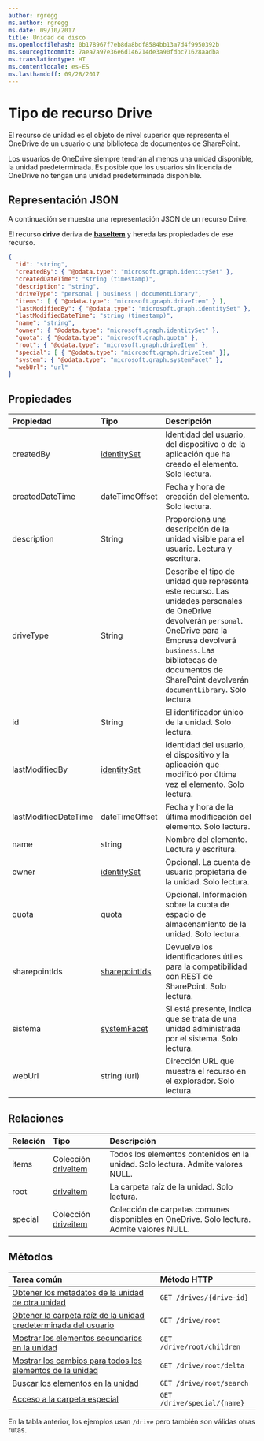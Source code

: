 ```yaml
---
author: rgregg
ms.author: rgregg
ms.date: 09/10/2017
title: Unidad de disco
ms.openlocfilehash: 0b178967f7eb8da8bdf8584bb13a7d4f9950392b
ms.sourcegitcommit: 7aea7a97e36e6d146214de3a90fdbc71628aadba
ms.translationtype: HT
ms.contentlocale: es-ES
ms.lasthandoff: 09/28/2017
---
```

# <a name="drive-resource-type"></a>Tipo de recurso Drive

El recurso de unidad es el objeto de nivel superior que representa el OneDrive de un usuario o una biblioteca de documentos de SharePoint.

Los usuarios de OneDrive siempre tendrán al menos una unidad disponible, la unidad predeterminada. Es posible que los usuarios sin licencia de OneDrive no tengan una unidad predeterminada disponible.

## <a name="json-representation"></a>Representación JSON

A continuación se muestra una representación JSON de un recurso Drive.

El recurso **drive** deriva de [**baseItem**](baseitem.md) y hereda las propiedades de ese recurso.

<!-- { "blockType": "resource", 
       "@odata.type": "microsoft.graph.drive",
       "keyProperty": "id", 
       "optionalProperties": [ "activities", "createdBy", "createdDateTime", "description", "lastModifiedBy", "lastModifiedDateTime", "name", "webUrl", "items", "root", "special", "system"] } -->

```json
{
  "id": "string",
  "createdBy": { "@odata.type": "microsoft.graph.identitySet" },
  "createdDateTime": "string (timestamp)",
  "description": "string",
  "driveType": "personal | business | documentLibrary",
  "items": [ { "@odata.type": "microsoft.graph.driveItem" } ],
  "lastModifiedBy": { "@odata.type": "microsoft.graph.identitySet" },
  "lastModifiedDateTime": "string (timestamp)",
  "name": "string",
  "owner": { "@odata.type": "microsoft.graph.identitySet" },
  "quota": { "@odata.type": "microsoft.graph.quota" },
  "root": { "@odata.type": "microsoft.graph.driveItem" },
  "special": [ { "@odata.type": "microsoft.graph.driveItem" }],
  "system": { "@odata.type": "microsoft.graph.systemFacet" },
  "webUrl": "url"
}
```

## <a name="properties"></a>Propiedades

| Propiedad             | Tipo                          | Descripción                                                                                                                                                                                                                      |
| :------------------- | :---------------------------- | :------------------------------------------------------------------------------------------------------------------------------------------------------------------------------------------------------------------------------- |
| createdBy            | [identitySet][]               | Identidad del usuario, del dispositivo o de la aplicación que ha creado el elemento. Solo lectura.                                                                                                                                                  |
| createdDateTime      | dateTimeOffset                | Fecha y hora de creación del elemento. Solo lectura.                                                                                                                                                                                       |
| description          | String                        | Proporciona una descripción de la unidad visible para el usuario. Lectura y escritura.
| driveType            | String                        | Describe el tipo de unidad que representa este recurso. Las unidades personales de OneDrive devolverán `personal`. OneDrive para la Empresa devolverá `business`. Las bibliotecas de documentos de SharePoint devolverán `documentLibrary`. Solo lectura. |
| id                   | String                        | El identificador único de la unidad. Solo lectura.                                                                                                                                                                                   |
| lastModifiedBy       | [identitySet][]               | Identidad del usuario, el dispositivo y la aplicación que modificó por última vez el elemento. Solo lectura.                                                                                                                                           |
| lastModifiedDateTime | dateTimeOffset                | Fecha y hora de la última modificación del elemento. Solo lectura.                                                                                                                                                                             |
| name                 | string                        | Nombre del elemento. Lectura y escritura.                                                                                                                                                                                                |
| owner                | [identitySet](identityset.md) | Opcional. La cuenta de usuario propietaria de la unidad. Solo lectura.                                                                                                                                                                       |
| quota                | [quota](quota.md)             | Opcional. Información sobre la cuota de espacio de almacenamiento de la unidad. Solo lectura.                                                                                                                                                          |
| sharepointIds        | [sharepointIds][]             | Devuelve los identificadores útiles para la compatibilidad con REST de SharePoint. Solo lectura.                                                                                                                                                         |
| sistema               | [systemFacet][]               | Si está presente, indica que se trata de una unidad administrada por el sistema. Solo lectura.
| webUrl               | string (url)                  | Dirección URL que muestra el recurso en el explorador. Solo lectura.                                                                                                                                                                        |

[identitySet]: identityset.md
[sharepointIds]: sharepointids.md
[systemFacet]: systemfacet.md

## <a name="relationships"></a>Relaciones

| Relación | Tipo                                 | Descripción
|:-------------|:-------------------------------------|:-----------------------
| items        | Colección [driveitem](driveitem.md) | Todos los elementos contenidos en la unidad. Solo lectura. Admite valores NULL.
| root         | [driveitem](driveitem.md)            | La carpeta raíz de la unidad. Solo lectura.
| special      | Colección [driveitem](driveitem.md) | Colección de carpetas comunes disponibles en OneDrive. Solo lectura. Admite valores NULL.

## <a name="methods"></a>Métodos

|                        Tarea común                         |         Método HTTP         |
| :--------------------------------------------------------- | :-------------------------- |
| [Obtener los metadatos de la unidad de otra unidad][drive-get]           | `GET /drives/{drive-id}`    |
| [Obtener la carpeta raíz de la unidad predeterminada del usuario][item-get]       | `GET /drive/root`           |
| [Mostrar los elementos secundarios en la unidad][item-children]             | `GET /drive/root/children`  |
| [Mostrar los cambios para todos los elementos de la unidad][item-changes]    | `GET /drive/root/delta`     |
| [Buscar los elementos en la unidad][item-search]               | `GET /drive/root/search`    |
| [Acceso a la carpeta especial](../api/drive_get_specialfolder.md) | `GET /drive/special/{name}` |

En la tabla anterior, los ejemplos usan `/drive` pero también son válidas otras rutas.

[item-resource]: driveitem.md
[identity-set]: identityset.md
[quota-facet]: quota.md
[drive-resource]: drive.md
[drive-get]: ../api/drive_get.md
[item-get]: ../api/driveitem_get.md
[item-changes]: ../api/driveitem_delta.md
[item-search]: ../api/driveitem_search.md
[item-children]: ../api/driveitem_list_children.md


<!-- {
  "type": "#page.annotation",
  "description": "Drive is a top level object for OneDrive API that provides access to the contents of a drive. ",
  "keywords": "drive,objects,resources",
  "section": "documentation",
  "tocPath": "Drives",
  "tocBookmarks": { "Resources/Drive": "#" }
} -->
